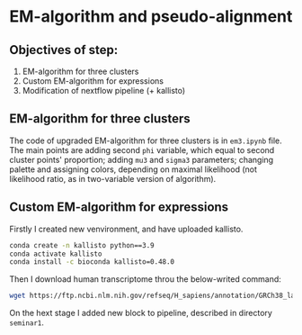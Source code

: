 # EM-algorithm and pseudo-alignment

## Objectives of step:

1. EM-algorithm for three clusters
2. Custom EM-algorithm for expressions
3. Modification of nextflow pipeline (+ kallisto)

## EM-algorithm for three clusters

The code of upgraded EM-algorithm for three clusters is in `em3.ipynb` file. The main points are adding second `phi` variable, which equal to second cluster points' proportion; adding `mu3` and `sigma3` parameters; changing palette and assigning colors, depending on maximal likelihood (not likelihood ratio, as in two-variable version of algorithm).

## Custom EM-algorithm for expressions

Firstly I created new venvironment, and have uploaded kallisto.

```bash
conda create -n kallisto python==3.9
conda activate kallisto
conda install -c bioconda kallisto=0.48.0
```

Then I download human transcriptome throu the below-writed command:

```bash
wget https://ftp.ncbi.nlm.nih.gov/refseq/H_sapiens/annotation/GRCh38_latest/refseq_identifiers/GRCh38_latest_rna.fna.gz
```

On the hext stage I added new block to pipeline, described in directory `seminar1`.

```groovy

```
